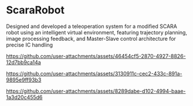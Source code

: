 # ScaraRobot
Designed and developed a teleoperation system for a modified SCARA robot using an intelligent virtual environment, featuring trajectory planning, image processing feedback, and Master-Slave control architecture for precise IC handling





https://github.com/user-attachments/assets/46454cf5-2870-4927-8826-12d7bb9ca14a





https://github.com/user-attachments/assets/3130911c-cec2-433c-891a-9895e9ff93b3




https://github.com/user-attachments/assets/8289dabe-d102-4994-baae-1a3d20c455d6

